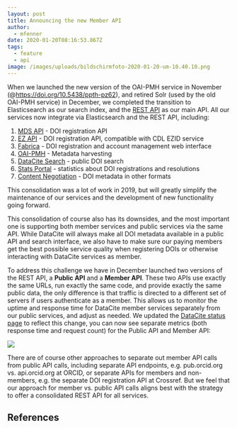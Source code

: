 ```yaml
---
layout: post
title: Announcing the new Member API
author:
  - mfenner
date: 2020-01-20T08:16:53.867Z
tags:
  - feature
  - api
image: /images/uploads/bildschirmfoto-2020-01-20-um-10.40.10.png
---
```

When we launched the new version of the OAI-PMH service in November (@https://doi.org/10.5438/ppth-pz62),  and retired Solr (used by the old OAI-PMH service) in December, we completed the transition to Elasticsearch as our search index, and the [REST API](https://api.datacite.org) as our main API. All our services now integrate via Elasticsearch and the REST API, including:

1. [MDS API](https://mds.datacite.org) - DOI registration API
2. [EZ API](https://ez.datacite.org) - DOI registration API, compatible with CDL EZID service
3. [Fabrica](https://doi.datacite.org) - DOI registration and account management web interface
4. [OAI-PMH](https://oai.datacite.org) - Metadata harvesting
5. [DataCite Search](https://search.datacite.org) - public DOI search
6. [Stats Portal](https://stats.datacite.org) - statistics about DOI registrations and resolutions
7. [Content Negotiation](https://data.datacite.org) - DOI metadata in other formats

This consolidation was a lot of work in 2019, but will greatly simplify the maintenance  of our services and the development of new functionality going forward. 

This consolidation of course also has its downsides, and the most important one is supporting both member services and public services via the same API. While DataCite will always make all DOI metadata available in a public API and search interface, we also have to make sure our paying members get the best possible service quality when registering DOIs or otherwise interacting with DataCite services as member.

To address this challenge we have in December launched two versions of the REST API, a **Public API** and a **Member API**. These two APIs use exactly the same URLs, run exactly the same code, and provide exactly the same public data, the only difference is that traffic is directed to a different set of servers if users authenticate as a member. This allows us to monitor the uptime and response time for DataCite member services separately from our public services, and adjust as needed. We updated the [DataCite status page](https://status.datacite.org) to reflect this change, you can now see separate metrics (both response time and request count) for the Public API and Member API:

![](/images/uploads/bildschirmfoto-2020-01-20-um-10.40.10.png)

There are of course other approaches to separate out member API calls from public API calls, including separate API endpoints, e.g. pub.orcid.org vs. api.orcid.org at ORCID, or separate APIs for members and non-members, e.g. the separate DOI registration API at Crossref. But we feel that our approach for member vs. public API calls aligns best with the strategy to offer a consolidated REST API for all services.

## References
